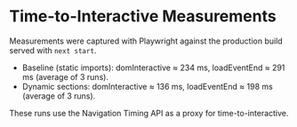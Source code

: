 # Time-to-Interactive Measurements

Measurements were captured with Playwright against the production build served with `next start`.

- Baseline (static imports): domInteractive ≈ 234 ms, loadEventEnd ≈ 291 ms (average of 3 runs).
- Dynamic sections: domInteractive ≈ 136 ms, loadEventEnd ≈ 198 ms (average of 3 runs).

These runs use the Navigation Timing API as a proxy for time-to-interactive.
